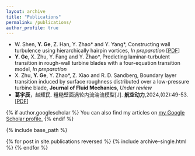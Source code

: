 ```yaml
---
layout: archive
title: "Publications"
permalink: /publications/
author_profile: true
---
```


- W. Shen, **Y. Ge**, Z. Han, Y. Zhao\* and Y. Yang\*, Constructing wall turbulence using hierarchically hairpin vortices, *In preparation* [<a href="https://arxiv.org/abs/2504.06761" target="_blank">PDF</a>]
- **Y. Ge**, X. Zhu, Y. Fang and Y. Zhao\*, Predicting laminar-turbulent transition in rough-wall turbine blades with a four-equation transition model, *In preparation*
- X. Zhu, **Y. Ge**, Y. Zhao\*, Z. Xiao and R. D. Sandberg, Boundary layer transition induced by surface roughness distributed over a low-pressure turbine blade, **Journal of Fluid Mechanics**, *Under review*
- **葛宇辰**，赵耀民. 粗糙壁面涡轮内流湍流模型[J]. **航空动力**,2024,(02):49-53. [<a href="https://kns.cnki.net/kcms2/article/abstract?v=o8vMLOX1CKu3yWDkVmftidHRkIVaMIXl2zCErKQ1aq9V2Gbd8qUs1bK0vcBAQeral8QXr49st10yoe_49s9KzinoIdVLqVyVd8J16oJopS2xaXFZ7vrXAlZRiNRkXK-7CxDUny83X1W75e60uia88Q3Z4v5Sc5DwrFLj-cMoirXZvLFzi5LFdA==&uniplatform=NZKPT&language=CHS" target="_blank">PDF</a>]

<!-- <div class="pub-entry">
  <img src="{{ '/images/mstile-144x144.png' | relative_url }}" alt="Rough turbine model" class="pub-img">

  <div class="pub-info">
    <h2>葛宇辰，赵耀民. 粗糙壁面涡轮内流湍流模型[J]. 航空动力, 2024, (02):49-53</h2>
    <p>
      <a href="{{ page.paperurl }}" class="btn btn-primary">📄 下载论文</a>
    </p>
  </div>
</div> -->

{% if author.googlescholar %}
  You can also find my articles on <u><a href="{{author.googlescholar}}">my Google Scholar profile</a>.</u>
{% endif %}

{% include base_path %}

{% for post in site.publications reversed %}
  {% include archive-single.html %}
{% endfor %}
